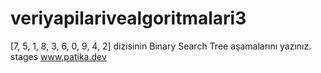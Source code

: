 # veriyapilarivealgoritmalari3
[7, 5, 1, 8, 3, 6, 0, 9, 4, 2] dizisinin Binary Search Tree aşamalarını yazınız.
stages
 www.patika.dev
